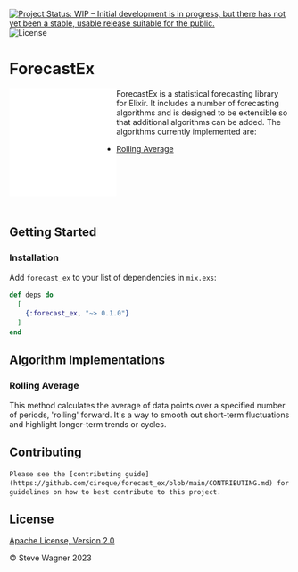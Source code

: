 [![Project Status: WIP – Initial development is in progress, but there has not yet been a stable, usable release suitable for the public.](https://www.repostatus.org/badges/latest/wip.svg)](https://www.repostatus.org/#wip)
![License](https://img.shields.io/badge/License-Apache%202.0-blue.svg)

# ForecastEx

<img src="logo.svg" align="left" width="192px" height="192px"/>

ForecastEx is a statistical forecasting library for Elixir. It includes a number of forecasting algorithms and is designed to be extensible so that additional algorithms can be added.
The algorithms currently implemented are:

- [Rolling Average](#rolling-average)

<br><br><br><br><br>

## Getting Started

### Installation

Add `forecast_ex` to your list of dependencies in `mix.exs`:

```elixir
def deps do
  [
    {:forecast_ex, "~> 0.1.0"}
  ]
end
```

## Algorithm Implementations

### Rolling Average

This method calculates the average of data points over a specified number of periods, 'rolling' forward. It's a way to smooth out short-term fluctuations and highlight longer-term trends or cycles.

## Contributing

    Please see the [contributing guide](https://github.com/ciroque/forecast_ex/blob/main/CONTRIBUTING.md) for guidelines on how to best contribute to this project.

## License

[Apache License, Version 2.0](https://github.com/ciroque/forecast_ex/blob/main/LICENSE)

&copy; Steve Wagner 2023
